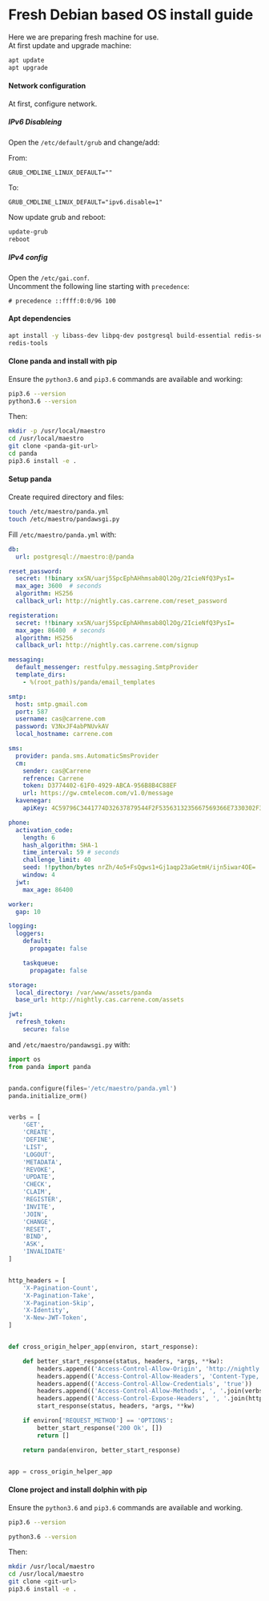 # Fresh Debian based OS install guide

Here we are preparing fresh machine for use.  
At first update and upgrade machine:

``` bash
apt update 
apt upgrade
```

#### Network configuration

At first, configure network.

##### IPv6 Disableing
Open the `/etc/default/grub` and change/add:

From:
```
GRUB_CMDLINE_LINUX_DEFAULT=""
```

To:
```
GRUB_CMDLINE_LINUX_DEFAULT="ipv6.disable=1"
```

Now update grub and reboot:

``` bash
update-grub
reboot
```

##### IPv4 config
Open the `/etc/gai.conf`.  
Uncomment the following line starting with `precedence`:

```
# precedence ::ffff:0:0/96 100 
```

#### Apt dependencies

``` bash
apt install -y libass-dev libpq-dev postgresql build-essential redis-server \
redis-tools
```

#### Clone panda and install with pip

Ensure the `python3.6` and `pip3.6` commands are available and working:

```bash
pip3.6 --version
python3.6 --version
```

Then:

``` bash
mkdir -p /usr/local/maestro 
cd /usr/local/maestro
git clone <panda-git-url>
cd panda
pip3.6 install -e .
```

#### Setup panda

Create required directory and files:

``` bash
touch /etc/maestro/panda.yml
touch /etc/maestro/pandawsgi.py
```

Fill `/etc/maestro/panda.yml` with:

``` yaml
db:
  url: postgresql://maestro:@/panda

reset_password:
  secret: !!binary xxSN/uarj5SpcEphAHhmsab8Ql2Og/2IcieNfQ3PysI=
  max_age: 3600  # seconds
  algorithm: HS256
  callback_url: http://nightly.cas.carrene.com/reset_password

registeration:
  secret: !!binary xxSN/uarj5SpcEphAHhmsab8Ql2Og/2IcieNfQ3PysI=
  max_age: 86400  # seconds
  algorithm: HS256
  callback_url: http://nightly.cas.carrene.com/signup

messaging:
  default_messenger: restfulpy.messaging.SmtpProvider
  template_dirs:
    - %(root_path)s/panda/email_templates

smtp:
  host: smtp.gmail.com
  port: 587
  username: cas@carrene.com
  password: V3NxJF4abPNUvkAV
  local_hostname: carrene.com

sms:
  provider: panda.sms.AutomaticSmsProvider
  cm:
    sender: cas@Carrene
    refrence: Carrene
    token: D3774402-61F0-4929-ABCA-956B8B4C88EF
    url: https://gw.cmtelecom.com/v1.0/message
  kavenegar:
    apiKey: 4C59796C3441774D32637879544F2F5356313235667569366E7330302F32374E

phone:
  activation_code:
    length: 6
    hash_algorithm: SHA-1
    time_interval: 59 # seconds
    challenge_limit: 40
    seed: !!python/bytes nrZh/4o5+FsQgws1+Gj1aqp23aGetmH/ijn5iwar4OE=
    window: 4
  jwt:
    max_age: 86400

worker:
  gap: 10

logging:
  loggers:
    default:
      propagate: false

    taskqueue:
      propagate: false

storage:
  local_directory: /var/www/assets/panda
  base_url: http://nightly.cas.carrene.com/assets

jwt:
  refresh_token:
    secure: false
```

and `/etc/maestro/pandawsgi.py` with:

``` python
import os
from panda import panda


panda.configure(files='/etc/maestro/panda.yml')
panda.initialize_orm()


verbs = [
    'GET',
    'CREATE',
    'DEFINE',
    'LIST',
    'LOGOUT',
    'METADATA',
    'REVOKE',
    'UPDATE',
    'CHECK',
    'CLAIM',
    'REGISTER',
    'INVITE',
    'JOIN',
    'CHANGE',
    'RESET',
    'BIND',
    'ASK',
    'INVALIDATE'
]


http_headers = [
    'X-Pagination-Count',
    'X-Pagination-Take',
    'X-Pagination-Skip',
    'X-Identity',
    'X-New-JWT-Token',
]


def cross_origin_helper_app(environ, start_response):

    def better_start_response(status, headers, *args, **kw):
        headers.append(('Access-Control-Allow-Origin', 'http://nightly.maestro.carrene.com'))
        headers.append(('Access-Control-Allow-Headers', 'Content-Type, Authorization'))
        headers.append(('Access-Control-Allow-Credentials', 'true'))
        headers.append(('Access-Control-Allow-Methods', ', '.join(verbs)))
        headers.append(('Access-Control-Expose-Headers', ', '.join(http_headers)))
        start_response(status, headers, *args, **kw)

    if environ['REQUEST_METHOD'] == 'OPTIONS':
        better_start_response('200 Ok', [])
        return []

    return panda(environ, better_start_response)


app = cross_origin_helper_app
```
#### Clone project and install dolphin with pip

Ensure the `python3.6` and `pip3.6` commands are available and working.

```bash
pip3.6 --version
```

```bash
python3.6 --version
```

Then:

``` bash
mkdir /usr/local/maestro 
cd /usr/local/maestro
git clone <git-url>
pip3.6 install -e .
```

